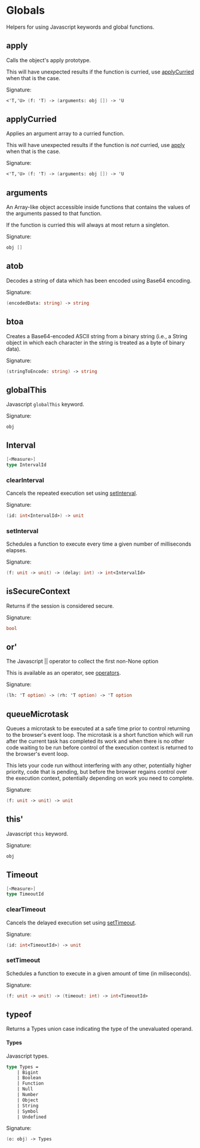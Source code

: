 # Globals

Helpers for using Javascript keywords and global functions.

## apply

Calls the object's apply prototype.

<Note type="warning">This will have unexpected results if the function is 
curried, use [applyCurried](#applycurried) when that is the case.</Note>

Signature:
```fsharp
<'T,'U> (f: 'T) -> (arguments: obj []) -> 'U
```

## applyCurried

Applies an argument array to a curried function.

<Note type="warning">This will have unexpected results if the function is *not*
 curried, use [apply](#apply) when that is the case.</Note>

Signature:
```fsharp
<'T,'U> (f: 'T) -> (arguments: obj []) -> 'U
```

## arguments

An Array-like object accessible inside functions that contains 
the values of the arguments passed to that function.

<Note type="warning">If the function is curried this will always at most return a singleton.</Note>

Signature:
```fsharp
obj []
```

## atob

Decodes a string of data which has been encoded using Base64 encoding.

Signature:
```fsharp
(encodedData: string) -> string
```

## btoa

Creates a Base64-encoded ASCII string from a binary string (i.e., a 
String object in which each character in the string is treated as a 
byte of binary data).

Signature:
```fsharp
(stringToEncode: string) -> string
```

## globalThis

Javascript `globalThis` keyword.

Signature:
```fsharp
obj
```

## Interval

```fsharp
[<Measure>]
type IntervalId
```

### clearInterval

Cancels the repeated execution set using [setInterval](#setinterval).

Signature:
```fsharp
(id: int<IntervalId>) -> unit
```

### setInterval

Schedules a function to execute every time a given number 
of milliseconds elapses.

Signature:
```fsharp
(f: unit -> unit) -> (delay: int) -> int<IntervalId>
```

## isSecureContext

Returns if the session is considered secure.

Signature:
```fsharp
bool
```

## or'

The Javascript || operator to collect the first non-None option

<Note>This is available as an operator, see [operators](/operators#or).</Note>

Signature:
```fsharp
(lh: 'T option) -> (rh: 'T option) -> 'T option
```

## queueMicrotask

Queues a microtask to be executed at a safe time prior to control returning 
to the browser's event loop. The microtask is a short function which will 
run after the current task has completed its work and when there is no other 
code waiting to be run before control of the execution context is returned 
to the browser's event loop.

This lets your code run without interfering with any other, potentially higher 
priority, code that is pending, but before the browser regains control over 
the execution context, potentially depending on work you need to complete.

Signature:
```fsharp
(f: unit -> unit) -> unit
```

## this'

Javascript `this` keyword.

Signature:
```fsharp
obj
```

## Timeout

```fsharp
[<Measure>]
type TimeoutId
```

### clearTimeout

Cancels the delayed execution set using [setTimeout](#settimeout).

Signature:
```fsharp
(id: int<TimeoutId>) -> unit
```

### setTimeout

Schedules a function to execute in a given amount of time (in miliseconds).

Signature:
```fsharp
(f: unit -> unit) -> (timeout: int) -> int<TimeoutId>
```

## typeof

Returns a Types union case indicating the type of the unevaluated operand.

#### Types

Javascript types.

```fsharp
type Types =
    | Bigint
    | Boolean
    | Function
    | Null
    | Number
    | Object
    | String
    | Symbol
    | Undefined
```

Signature:
```fsharp
(o: obj) -> Types
```
